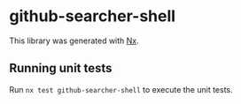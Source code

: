 # github-searcher-shell

This library was generated with [Nx](https://nx.dev).

## Running unit tests

Run `nx test github-searcher-shell` to execute the unit tests.
